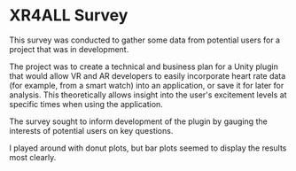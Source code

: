 # XR4ALL Survey

This survey was conducted to gather some data from potential users for a project that was in development.

The project was to create a technical and business plan for a Unity plugin that would allow VR and AR developers to easily incorporate heart rate data (for example, from a smart watch) into an application, or save it for later for analysis. This theoretically allows insight into the user's excitement levels at specific times when using the application.

The survey sought to inform development of the plugin by gauging the interests of potential users on key questions.

I played around with donut plots, but bar plots seemed to display the results most clearly.
